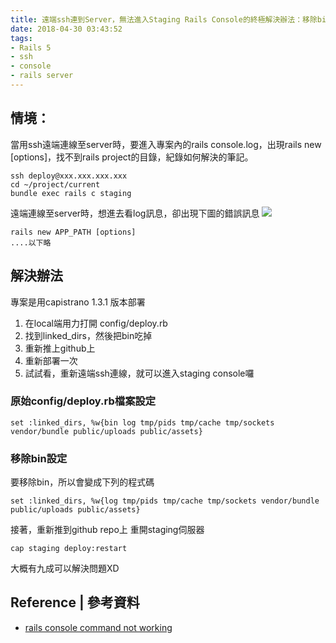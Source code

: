 ```yaml
---
title: 遠端ssh連到Server，無法進入Staging Rails Console的終極解決辦法：移除bin
date: 2018-04-30 03:43:52
tags:
- Rails 5
- ssh
- console
- rails server
---
```

## 情境：
當用ssh遠端連線至server時，要進入專案內的rails console.log，出現rails new [options]，找不到rails project的目錄，紀錄如何解決的筆記。

```
ssh deploy@xxx.xxx.xxx.xxx
cd ~/project/current
bundle exec rails c staging
```
遠端連線至server時，想進去看log訊息，卻出現下圖的錯誤訊息
[![](https://s3-ap-northeast-1.amazonaws.com/hazel-wordpress/wp-content/uploads/2018/04/30233930/14810cce-8bee-4d40-b4de-c877c1371eff.png)](https://s3-ap-northeast-1.amazonaws.com/hazel-wordpress/wp-content/uploads/2018/04/30233930/14810cce-8bee-4d40-b4de-c877c1371eff.png)

```
rails new APP_PATH [options]
....以下略
```

## 解決辦法
專案是用capistrano 1.3.1 版本部署
1. 在local端用力打開 config/deploy.rb
2. 找到linked_dirs，然後把bin吃掉
3. 重新推上github上
4. 重新部署一次
5. 試試看，重新遠端ssh連線，就可以進入staging console囉


### 原始config/deploy.rb檔案設定
```
set :linked_dirs, %w{bin log tmp/pids tmp/cache tmp/sockets vendor/bundle public/uploads public/assets}
```

### 移除bin設定
要移除bin，所以會變成下列的程式碼
```
set :linked_dirs, %w{log tmp/pids tmp/cache tmp/sockets vendor/bundle public/uploads public/assets}
```
接著，重新推到github repo上
重開staging伺服器

```
cap staging deploy:restart
```
大概有九成可以解決問題XD

## Reference | 參考資料
- [rails console command not working
](https://stackoverflow.com/questions/31629983/rails-console-command-not-working)